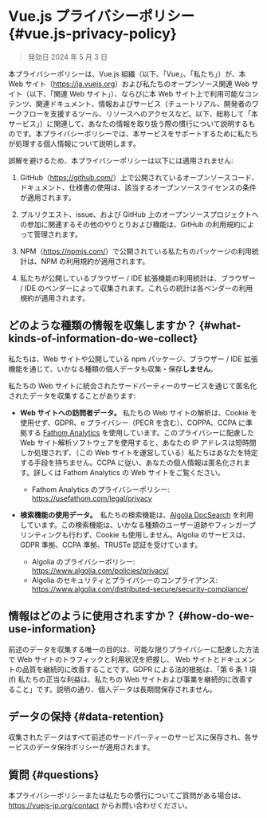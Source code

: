 # Vue.js プライバシーポリシー {#vue.js-privacy-policy}

> 発効日 2024 年 5 月 3 日

本プライバシーポリシーは、Vue.js 組織（以下、「Vue」、「私たち」）が、本 Web サイト（<https://ja.vuejs.org>）および私たちのオープンソース関連 Web サイト（以下、「関連 Web サイト」）、ならびに本 Web サイト上で利用可能なコンテンツ、関連ドキュメント、情報およびサービス（チュートリアル、開発者のワークフローを支援するツール、リソースへのアクセスなど。以下、総称して「本サービス」）に関連して、あなたの情報を取り扱う際の慣行について説明するものです。本プライバシーポリシーでは、本サービスをサポートするために私たちが処理する個人情報について説明します。

誤解を避けるため、本プライバシーポリシーは以下には適用されません:

1. GitHub（<https://github.com/>）上で公開されているオープンソースコード、ドキュメント、仕様書の使用は、該当するオープンソースライセンスの条件が適用されます。

2. プルリクエスト、issue、および GitHub 上のオープンソースプロジェクトへの参加に関連するその他のやりとりおよび機能は、GitHub の利用規約によって管理されます。

3. NPM（<https://npmjs.com/>）で公開されている私たちのパッケージの利用統計は、NPM の利用規約が適用されます。

4. 私たちが公開しているブラウザー / IDE 拡張機能の利用統計は、ブラウザー / IDE のベンダーによって収集されます。これらの統計は各ベンダーの利用規約が適用されます。

## どのような種類の情報を収集しますか？ {#what-kinds-of-information-do-we-collect}

私たちは、Web サイトや公開している npm パッケージ、ブラウザー / IDE 拡張機能を通じて、いかなる種類の個人データも収集・保存**しません**。

私たちの Web サイトに統合されたサードパーティーのサービスを通じて匿名化されたデータを収集することがあります:

- **Web サイトへの訪問者データ。** 私たちの Web サイトの解析は、Cookie を使用せず、GDPR、e プライバシー（PECR を含む）、COPPA、CCPA に準拠する [Fathom Analytics](https://usefathom.com/) を使用しています。このプライバシーに配慮した Web サイト解析ソフトウェアを使用すると、あなたの IP アドレスは短時間しか処理されず、（この Web サイトを運営している）私たちはあなたを特定する手段を持ちません。CCPA に従い、あなたの個人情報は匿名化されます。詳しくは Fathom Analytics の Web サイトをご覧ください。

  - Fathom Analytics のプライバシーポリシー: https://usefathom.com/legal/privacy

- **検索機能の使用データ。**　私たちの検索機能は、[Algolia DocSearch](https://docsearch.algolia.com/) を利用しています。この検索機能は、いかなる種類のユーザー追跡やフィンガープリンティングも行わず、Cookie も使用しません。Algolia のサービスは、GDPR 準拠、CCPA 準拠、TRUSTe 認証を受けています。

  - Algolia のプライバシーポリシー: https://www.algolia.com/policies/privacy/
  - Algolia のセキュリティとプライバシーのコンプライアンス: https://www.algolia.com/distributed-secure/security-compliance/

## 情報はどのように使用されますか？ {#how-do-we-use-information}

前述のデータを収集する唯一の目的は、可能な限りプライバシーに配慮した方法で Web サイトのトラフィックと利用状況を把握し、 Web サイトとドキュメントの品質を継続的に改善することです。GDPR による法的根拠は、「第 6 条 1 項 (f) 私たちの正当な利益は、私たちの Web サイトおよび事業を継続的に改善すること」です。説明の通り、個人データは長期間保存されません。

## データの保持 {#data-retention}

収集されたデータはすべて前述のサードパーティーのサービスに保存され、各サービスのデータ保持ポリシーが適用されます。

## 質問 {#questions}

本プライバシーポリシーまたは私たちの慣行についてご質問がある場合は、https://vuejs-jp.org/contact からお問い合わせください。
